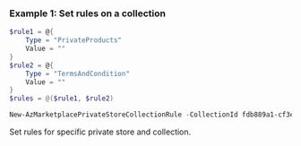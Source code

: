 ### Example 1: Set rules on a collection
```powershell
$rule1 = @{
    Type = "PrivateProducts"
    Value = ""
}
$rule2 = @{
    Type = "TermsAndCondition"
    Value = ""
}
$rules = @($rule1, $rule2)

New-AzMarketplacePrivateStoreCollectionRule -CollectionId fdb889a1-cf3e-49f0-95b8-2bb012fa01f1 -PrivateStoreId a260d38c-96cf-492d-a340-404d0c4b3ad6 -Value $rules
```

Set rules for specific private store and collection.